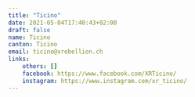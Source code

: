 ```yaml
---
title: "Ticino"
date: 2021-05-04T17:40:43+02:00
draft: false
name: Ticino
canton: Ticino
email: ticino@xrebellion.ch
links:
    others: []
    facebook: https://www.facebook.com/XRTicino/
    instagram: https://www.instagram.com/xr_ticino/
---
```


